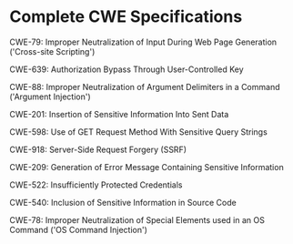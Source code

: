 

# Complete CWE Specifications

CWE-79: Improper Neutralization of Input During Web Page Generation ('Cross-site Scripting')

CWE-639: Authorization Bypass Through User-Controlled Key

CWE-88: Improper Neutralization of Argument Delimiters in a Command ('Argument Injection')

CWE-201: Insertion of Sensitive Information Into Sent Data

CWE-598: Use of GET Request Method With Sensitive Query Strings

CWE-918: Server-Side Request Forgery (SSRF)

CWE-209: Generation of Error Message Containing Sensitive Information

CWE-522: Insufficiently Protected Credentials

CWE-540: Inclusion of Sensitive Information in Source Code

CWE-78: Improper Neutralization of Special Elements used in an OS Command ('OS Command Injection')